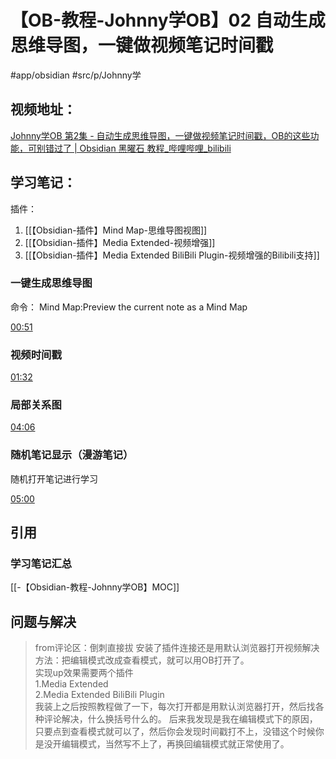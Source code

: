 # 【OB-教程-Johnny学OB】02 自动生成思维导图，一键做视频笔记时间戳
#app/obsidian #src/p/Johnny学 
## 视频地址：
[Johnny学OB 第2集 - 自动生成思维导图，一键做视频笔记时间戳，OB的这些功能，可别错过了 | Obsidian 黑曜石 教程_哔哩哔哩_bilibili](https://www.bilibili.com/video/BV1344y1k7qK?share_source=copy_web)

## 学习笔记：
插件：
1. [[【Obsidian-插件】Mind Map-思维导图视图]]
2. [[【Obsidian-插件】Media Extended-视频增强]]
3. [[【Obsidian-插件】Media Extended BiliBili Plugin-视频增强的Bilibili支持]]
### 一键生成思维导图
命令： Mind Map:Preview the current note as a Mind Map

[00:51](https://www.bilibili.com/video/BV1344y1k7qK?share_source=copy_web#t=51.258751)

### 视频时间戳

[01:32](https://www.bilibili.com/video/BV1344y1k7qK?share_source=copy_web#t=92.857497)

### 局部关系图

[04:06](https://www.bilibili.com/video/BV1344y1k7qK?share_source=copy_web#t=246.066678)

### 随机笔记显示（漫游笔记）
随机打开笔记进行学习

[05:00](https://www.bilibili.com/video/BV1344y1k7qK?share_source=copy_web#t=300.987282)


## 引用
### 学习笔记汇总
[[-【Obsidian-教程-Johnny学OB】MOC]]

## 问题与解决
>from评论区：倒刺直接拔
安装了插件连接还是用默认浏览器打开视频解决方法：把编辑模式改成查看模式，就可以用OB打开了。  
实现up效果需要两个插件  
1.Media Extended  
2.Media Extended BiliBili Plugin  
我装上之后按照教程做了一下，每次打开都是用默认浏览器打开，然后找各种评论解决，什么换括号什么的。  后来我发现是我在编辑模式下的原因，只要点到查看模式就可以了，然后你会发现时间戳打不上，没错这个时候你是没开编辑模式，当然写不上了，再换回编辑模式就正常使用了。